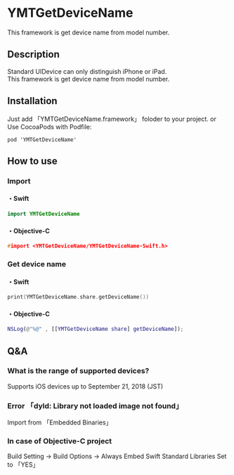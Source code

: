 # YMTGetDeviceName
This framework is get device name from model number.

## Description
Standard UIDevice can only distinguish iPhone or iPad.  
This framework is get device name from model number.

## Installation
Just add 「YMTGetDeviceName.framework」 foloder to your project.
or
Use CocoaPods with Podfile:

```
pod 'YMTGetDeviceName'
```
## How to use
### Import
#### ・Swift
```ViewController.swift
import YMTGetDeviceName
```
#### ・Objective-C
```ViewController.h
#import <YMTGetDeviceName/YMTGetDeviceName-Swift.h>
```

### Get device name
#### ・Swift
```ViewController.swift
print(YMTGetDeviceName.share.getDeviceName())
```

#### ・Objective-C
```ViewController.m
NSLog(@"%@" , [[YMTGetDeviceName share] getDeviceName]);
```

## Q&A
### What is the range of supported devices?
Supports iOS devices up to September 21, 2018 (JST)

### Error 「dyld: Library not loaded image not found」
Import from 「Embedded Binaries」

### In case of Objective-C project
Build Setting → Build Options → Always Embed Swift Standard Libraries
Set to 「YES」